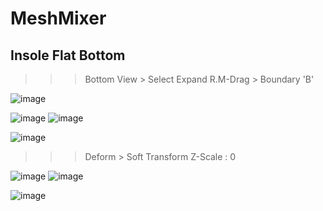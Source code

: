 MeshMixer
============

Insole Flat Bottom
-----------------------

>>> Bottom View > Select Expand R.M-Drag > Boundary 'B'

![image](https://user-images.githubusercontent.com/30430227/164894659-8df70a0b-71f2-4df4-9f89-e8559d66978f.png)

![image](https://user-images.githubusercontent.com/30430227/164894650-5e838b5c-9ce3-4111-9565-62567a79c65b.png)
![image](https://user-images.githubusercontent.com/30430227/164894672-b6fc9b32-45c2-4a41-b170-8539026b7213.png)

![image](https://user-images.githubusercontent.com/30430227/164894724-609cdfa3-c881-4a8e-a76e-91b5f1ee6d0a.png)

>>> Deform > Soft Transform Z-Scale : 0

![image](https://user-images.githubusercontent.com/30430227/164894743-5d10908b-3a02-4ebb-831e-47547d075821.png)
![image](https://user-images.githubusercontent.com/30430227/164894799-b3bb9bf6-92d3-47f3-a366-ba8317d4d118.png)

![image](https://user-images.githubusercontent.com/30430227/164894848-8a27fa28-d454-49ec-a058-4ea4298dedad.png)


